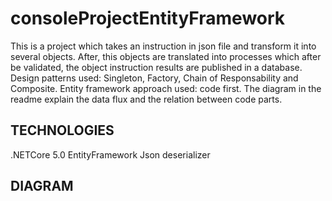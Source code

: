 # consoleProjectEntityFramework
This is a project which takes an instruction in json file and transform it into several objects. After, this objects are translated into processes which after be validated, the object instruction results are published in a database. Design patterns used: Singleton, Factory, Chain of Responsability and Composite. Entity framework approach used: code first. The diagram in the readme explain the data flux and the relation between code parts.

## TECHNOLOGIES
.NETCore 5.0
EntityFramework
Json deserializer

## DIAGRAM

